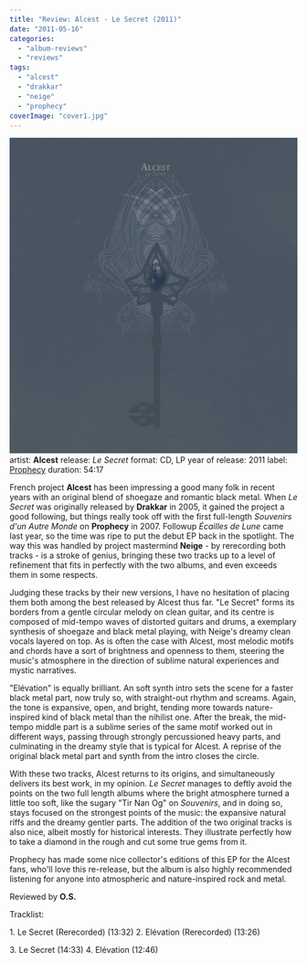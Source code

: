 ```yaml
---
title: "Review: Alcest - Le Secret (2011)"
date: "2011-05-16"
categories: 
  - "album-reviews"
  - "reviews"
tags: 
  - "alcest"
  - "drakkar"
  - "neige"
  - "prophecy"
coverImage: "cover1.jpg"
---
```


[![](images/cover1.jpg "alcest_lesecret")](http://www.eveningoflight.nl/wordpress/wp-content/uploads/2011/05/cover1.jpg "alcest_lesecret")artist: **Alcest** release: _Le Secret_ format: CD, LP year of release: 2011 label: [Prophecy](http://www.prophecy.cd) duration: 54:17

French project **Alcest** has been impressing a good many folk in recent years with an original blend of shoegaze and romantic black metal. When _Le Secret_ was originally released by **Drakkar** in 2005, it gained the project a good following, but things really took off with the first full-length _Souvenirs d'un Autre Monde_ on **Prophecy** in 2007. Followup _Écailles de Lune_ came last year, so the time was ripe to put the debut EP back in the spotlight. The way this was handled by project mastermind **Neige** - by rerecording both tracks - is a stroke of genius, bringing these two tracks up to a level of refinement that fits in perfectly with the two albums, and even exceeds them in some respects.

Judging these tracks by their new versions, I have no hesitation of placing them both among the best released by Alcest thus far. "Le Secret" forms its borders from a gentle circular melody on clean guitar, and its centre is composed of mid-tempo waves of distorted guitars and drums, a exemplary synthesis of shoegaze and black metal playing, with Neige's dreamy clean vocals layered on top. As is often the case with Alcest, most melodic motifs and chords have a sort of brightness and openness to them, steering the music's atmosphere in the direction of sublime natural experiences and mystic narratives.

"Elévation" is equally brilliant. An soft synth intro sets the scene for a faster black metal part, now truly so, with straight-out rhythm and screams. Again, the tone is expansive, open, and bright, tending more towards nature-inspired kind of black metal than the nihilist one. After the break, the mid-tempo middle part is a sublime series of the same motif worked out in different ways, passing through strongly percussioned heavy parts, and culminating in the dreamy style that is typical for Alcest. A reprise of the original black metal part and synth from the intro closes the circle.

With these two tracks, Alcest returns to its origins, and simultaneously delivers its best work, in my opinion. _Le Secret_ manages to deftly avoid the points on the two full length albums where the bright atmosphere turned a little too soft, like the sugary "Tir Nan Og" on _Souvenirs_, and in doing so, stays focused on the strongest points of the music: the expansive natural riffs and the dreamy gentler parts. The addition of the two original tracks is also nice, albeit mostly for historical interests. They illustrate perfectly how to take a diamond in the rough and cut some true gems from it.

Prophecy has made some nice collector's editions of this EP for the Alcest fans, who'll love this re-release, but the album is also highly recommended listening for anyone into atmospheric and nature-inspired rock and metal.

Reviewed by **O.S.**

Tracklist:

1\. Le Secret (Rerecorded) (13:32) 2. Elévation (Rerecorded) (13:26)

3\. Le Secret (14:33) 4. Elévation (12:46)
